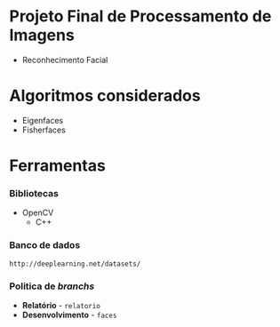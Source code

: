 # Projeto Final de Processamento de Imagens

 - Reconhecimento Facial

# Algoritmos considerados

- Eigenfaces
- Fisherfaces

# Ferramentas

### Bibliotecas

- OpenCV
    - C++

### Banco de dados

    http://deeplearning.net/datasets/

### Politica de *branchs*

- **Relatório** - ```relatorio```
- **Desenvolvimento** - ```faces```